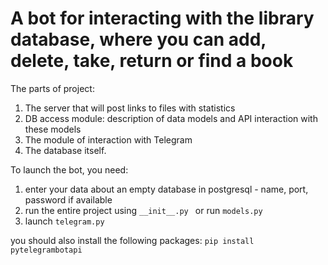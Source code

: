 # A bot for interacting with the library database, where you can add, delete, take, return or find a book

The parts of project:
1. The server that will post links to files with statistics
2. DB access module: description of data models and API interaction with these models
3. The module of interaction with Telegram
4. The database itself.

To launch the bot, you need: 
1) enter your data about an empty database in postgresql - name, port, password if available 
2) run the entire project using `__init__.py ` or run `models.py ` 
3) launch `telegram.py`

you should also install the following packages:
```pip install pytelegrambotapi```
